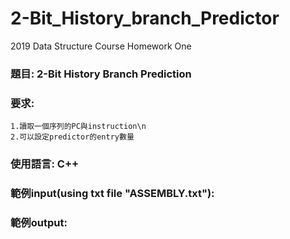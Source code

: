 # 2-Bit_History_branch_Predictor
2019 Data Structure Course Homework One

### 題目: 2-Bit History Branch Prediction 
### 要求:
	1.讀取一個序列的PC與instruction\n
	2.可以設定predictor的entry數量

### 使用語言: C++
### 範例input(using txt file "ASSEMBLY.txt"):




### 範例output:
